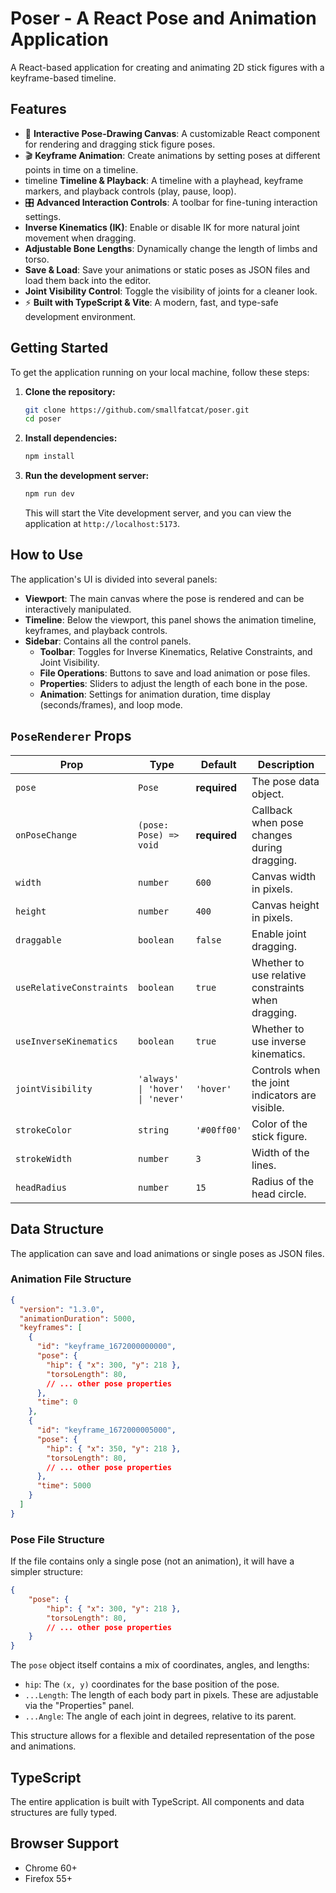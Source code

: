 # Poser - A React Pose and Animation Application

A React-based application for creating and animating 2D stick figures with a keyframe-based timeline.

## Features

- 🎨 **Interactive Pose-Drawing Canvas**: A customizable React component for rendering and dragging stick figure poses.
- 🎬 **Keyframe Animation**: Create animations by setting poses at different points in time on a timeline.
- timeline **Timeline & Playback**: A timeline with a playhead, keyframe markers, and playback controls (play, pause, loop).
- 🎛️ **Advanced Interaction Controls**: A toolbar for fine-tuning interaction settings.
- **Inverse Kinematics (IK)**: Enable or disable IK for more natural joint movement when dragging.
- **Adjustable Bone Lengths**: Dynamically change the length of limbs and torso.
- **Save & Load**: Save your animations or static poses as JSON files and load them back into the editor.
- **Joint Visibility Control**: Toggle the visibility of joints for a cleaner look.
- ⚡ **Built with TypeScript & Vite**: A modern, fast, and type-safe development environment.

## Getting Started

To get the application running on your local machine, follow these steps:

1.  **Clone the repository:**
    ```sh
    git clone https://github.com/smallfatcat/poser.git
    cd poser
    ```

2.  **Install dependencies:**
    ```sh
    npm install
    ```

3.  **Run the development server:**
    ```sh
    npm run dev
    ```
    This will start the Vite development server, and you can view the application at `http://localhost:5173`.

## How to Use

The application's UI is divided into several panels:

*   **Viewport**: The main canvas where the pose is rendered and can be interactively manipulated.
*   **Timeline**: Below the viewport, this panel shows the animation timeline, keyframes, and playback controls.
*   **Sidebar**: Contains all the control panels.
    *   **Toolbar**: Toggles for Inverse Kinematics, Relative Constraints, and Joint Visibility.
    *   **File Operations**: Buttons to save and load animation or pose files.
    *   **Properties**: Sliders to adjust the length of each bone in the pose.
    *   **Animation**: Settings for animation duration, time display (seconds/frames), and loop mode.

## `PoseRenderer` Props

| Prop | Type | Default | Description |
|------|------|---------|-------------|
| `pose` | `Pose` | **required** | The pose data object. |
| `onPoseChange`| `(pose: Pose) => void`| **required** | Callback when pose changes during dragging. |
| `width` | `number` | `600` | Canvas width in pixels. |
| `height` | `number` | `400` | Canvas height in pixels. |
| `draggable` | `boolean` | `false` | Enable joint dragging. |
| `useRelativeConstraints` | `boolean` | `true`| Whether to use relative constraints when dragging. |
| `useInverseKinematics` | `boolean` | `true` | Whether to use inverse kinematics. |
| `jointVisibility` | `'always' \| 'hover' \| 'never'` | `'hover'` | Controls when the joint indicators are visible. |
| `strokeColor` | `string` | `'#00ff00'` | Color of the stick figure. |
| `strokeWidth` | `number` | `3` | Width of the lines. |
| `headRadius` | `number` | `15` | Radius of the head circle. |


## Data Structure

The application can save and load animations or single poses as JSON files.

### Animation File Structure

```json
{
  "version": "1.3.0",
  "animationDuration": 5000,
  "keyframes": [
    {
      "id": "keyframe_1672000000000",
      "pose": {
        "hip": { "x": 300, "y": 218 },
        "torsoLength": 80,
        // ... other pose properties
      },
      "time": 0
    },
    {
      "id": "keyframe_1672000005000",
      "pose": {
        "hip": { "x": 350, "y": 218 },
        "torsoLength": 80,
        // ... other pose properties
      },
      "time": 5000
    }
  ]
}
```

### Pose File Structure

If the file contains only a single pose (not an animation), it will have a simpler structure:

```json
{
    "pose": {
        "hip": { "x": 300, "y": 218 },
        "torsoLength": 80,
        // ... other pose properties
    }
}
```

The `pose` object itself contains a mix of coordinates, angles, and lengths:
-   `hip`: The `(x, y)` coordinates for the base position of the pose.
-   `...Length`: The length of each body part in pixels. These are adjustable via the "Properties" panel.
-   `...Angle`: The angle of each joint in degrees, relative to its parent.

This structure allows for a flexible and detailed representation of the pose and animations.

## TypeScript

The entire application is built with TypeScript. All components and data structures are fully typed.

## Browser Support

- Chrome 60+
- Firefox 55+ 